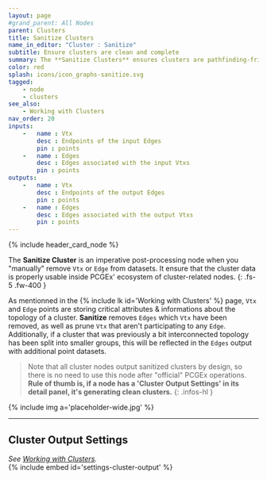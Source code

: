 ```yaml
---
layout: page
#grand_parent: All Nodes
parent: Clusters
title: Sanitize Clusters
name_in_editor: "Cluster : Sanitize"
subtitle: Ensure clusters are clean and complete
summary: The **Sanitize Clusters** ensures clusters are pathfinding-friendly. Fix broken connections, create new clusters as needed. Customize settings for isolated points, edge positions, and cluster sizes.
color: red
splash: icons/icon_graphs-sanitize.svg
tagged:
    - node
    - clusters
see_also:
    - Working with Clusters
nav_order: 20
inputs:
    -   name : Vtx
        desc : Endpoints of the input Edges
        pin : points
    -   name : Edges
        desc : Edges associated with the input Vtxs
        pin : points
outputs:
    -   name : Vtx
        desc : Endpoints of the output Edges
        pin : points
    -   name : Edges
        desc : Edges associated with the output Vtxs
        pin : points
---
```


{% include header_card_node %}

The **Sanitize Cluster** is an imperative post-processing node when you "manually" remove `Vtx` or `Edge` from datasets. It ensure that the cluster data is properly usable inside PCGEx' ecosystem of cluster-related nodes.
{: .fs-5 .fw-400 } 

As mentionned in the {% include lk id='Working with Clusters' %} page, `Vtx` and `Edge` points are storing critical attributes & informations about the topology of a cluster. **Sanitize** removes `Edges` which `Vtx` have been removed, as well as prune `Vtx` that aren't participating to any `Edge`.  
Additionally, if a cluster that was previously a bit interconnected topology has been split into smaller groups, this will be reflected in the `Edges` output with additional point datasets.

> Note that all cluster nodes output sanitized clusters by design, so there is no need to use this node after "official" PCGEx operations.
> **Rule of thumb is, if a node has a 'Cluster Output Settings' in its detail panel, it's generating clean clusters.**
{: .infos-hl }

{% include img a='placeholder-wide.jpg' %}

---
## Cluster Output Settings
*See [Working with Clusters](/PCGExtendedToolkit/doc-general/working-with-clusters.html).*
<br>
{% include embed id='settings-cluster-output' %}
